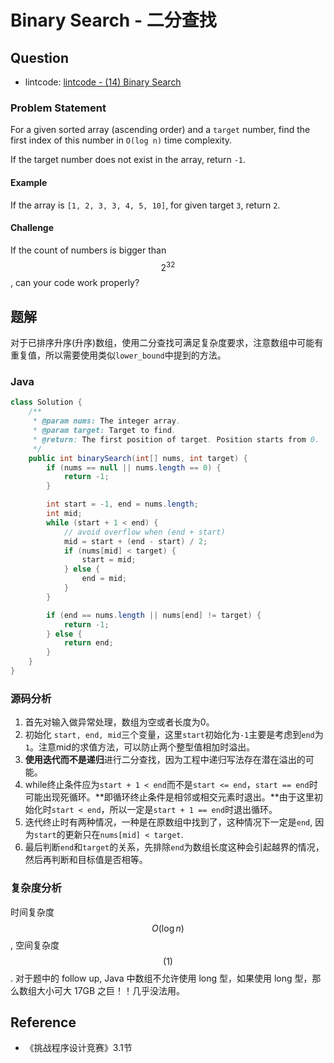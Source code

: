 # Binary Search - 二分查找

## Question

- lintcode: [lintcode - (14) Binary Search](http://www.lintcode.com/en/problem/binary-search/)

### Problem Statement

For a given sorted array (ascending order) and a `target` number, find the
first index of this number in `O(log n)` time complexity.

If the target number does not exist in the array, return `-1`.

#### Example

If the array is `[1, 2, 3, 3, 4, 5, 10]`, for given target `3`, return `2`.

#### Challenge

If the count of numbers is bigger than $$2^{32}$$, can your code work properly?

## 题解

对于已排序升序(升序)数组，使用二分查找可满足复杂度要求，注意数组中可能有重复值，所以需要使用类似`lower_bound`中提到的方法。

### Java

```java
class Solution {
    /**
     * @param nums: The integer array.
     * @param target: Target to find.
     * @return: The first position of target. Position starts from 0.
     */
    public int binarySearch(int[] nums, int target) {
        if (nums == null || nums.length == 0) {
            return -1;
        }

        int start = -1, end = nums.length;
        int mid;
        while (start + 1 < end) {
            // avoid overflow when (end + start)
            mid = start + (end - start) / 2;
            if (nums[mid] < target) {
                start = mid;
            } else {
                end = mid;
            }
        }

        if (end == nums.length || nums[end] != target) {
            return -1;
        } else {
            return end;
        }
    }
}

```

### 源码分析

1. 首先对输入做异常处理，数组为空或者长度为0。
2. 初始化 `start, end, mid`三个变量，这里`start`初始化为`-1`主要是考虑到`end`为`1`。注意mid的求值方法，可以防止两个整型值相加时溢出。
3. **使用迭代而不是递归**进行二分查找，因为工程中递归写法存在潜在溢出的可能。
4. while终止条件应为`start + 1 < end`而不是`start <= end`，`start == end`时可能出现死循环。**即循环终止条件是相邻或相交元素时退出。**由于这里初始化时`start < end`，所以一定是`start + 1 == end`时退出循环。
5. 迭代终止时有两种情况，一种是在原数组中找到了，这种情况下一定是`end`, 因为`start`的更新只在`nums[mid] < target`.
6. 最后判断`end`和`target`的关系，先排除`end`为数组长度这种会引起越界的情况，然后再判断和目标值是否相等。

### 复杂度分析

时间复杂度 $$O(\log n)$$, 空间复杂度 $$(1)$$.
对于题中的 follow up, Java 中数组不允许使用 long 型，如果使用 long 型，那么数组大小可大 17GB 之巨！！几乎没法用。

## Reference

- 《挑战程序设计竞赛》3.1节

